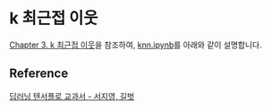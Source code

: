 # k 최근접 이웃

[Chapter 3. k 최근접 이웃](https://github.com/gilbutITbook/080263/blob/master/chap3/python_3%EC%9E%A5.ipynb)을 참조하여, [knn.ipynb](https://github.com/kyopark2014/ML-Algorithms/blob/main/dl-textbook/knn/knn.ipynb)를 아래와 같이 설명합니다. 




## Reference 

[딥러닝 텐서플로 교과서 - 서지영, 길벗](https://github.com/gilbutITbook/080263)
